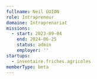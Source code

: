 ```yaml
---
fullname: Neil GUION
role: Intrapreneur
domaine: Intraprenariat
missions:
  - start: 2023-09-04
    end: 2024-06-25
    status: admin
    employer: ''
startups:
  - inventaire.friches.agricoles
memberType: beta
---
```


